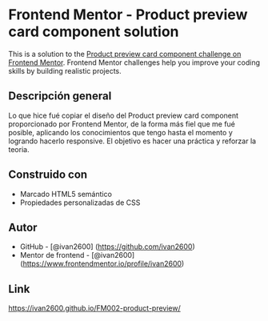 # Frontend Mentor - Product preview card component solution

This is a solution to the [Product preview card component challenge on Frontend Mentor](https://www.frontendmentor.io/challenges/product-preview-card-component-GO7UmttRfa). Frontend Mentor challenges help you improve your coding skills by building realistic projects. 

## Descripción general

Lo que hice fué copiar el diseño del Product preview card component proporcionado por Frontend Mentor, de la forma más fiel que me fué posible, aplicando los conocimientos que tengo hasta el momento y logrando hacerlo responsive.
El objetivo es hacer una práctica y reforzar la teoria.

## Construido con

- Marcado HTML5 semántico
- Propiedades personalizadas de CSS

## Autor

- GitHub - [@ivan2600] (https://github.com/ivan2600)
- Mentor de frontend - [@ivan2600] (https://www.frontendmentor.io/profile/ivan2600)

## Link

https://ivan2600.github.io/FM002-product-preview/
